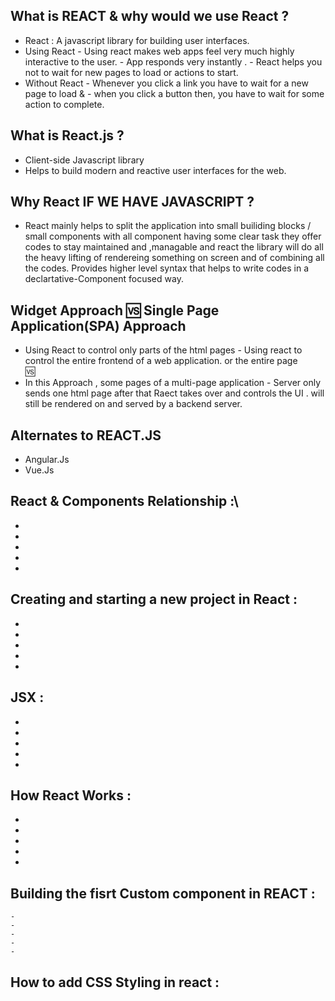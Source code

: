 ## What is REACT & why would  we use React ?
 - React : A javascript library for building user interfaces.
 - Using React   - Using  react makes  web apps feel very much highly interactive to the user.
                 - App responds very instantly .
                 - React helps you not to wait for new pages to load or actions to start.
 - Without React - Whenever you click a link you have to wait for a new page to load & 
                 - when you click a button then, you have to wait for some action to complete.

## What is React.js ?
  - Client-side Javascript library
  - Helps to build modern and reactive user interfaces for the web.
  
## Why React IF WE HAVE JAVASCRIPT ?
   - React mainly helps to  split the application  into small builiding blocks / small components with all component having some clear task they offer codes    to  stay maintained and ,managable and react the library will do all the heavy lifting of rendereing something on screen and of combining all the codes.
    Provides higher level syntax that helps to write codes in a declartative-Component focused way. 
   
  
  ##              Widget Approach                                     🆚                             Single Page Application(SPA) Approach 
  
  
  
   - Using React to  control only parts of the html pages                                 - Using react to control the entire frontend of a web application.
     or the entire page                                            
                                                                        🆚 
   -  In this Approach , some pages of a multi-page application                            - Server only sends one html page after that Raect 
     takes over and controls the UI .                                                        will still be rendered on and served by a backend server.
                                            
    
## Alternates to REACT.JS 
 - Angular.Js  
 -  Vue.Js

## React & Components Relationship :\\

  -
  -
  -
  -
  -
 
## Creating and starting a new project in React :

  -
  -
  -
  -
  -


## JSX :
  -
  -
  -
  -
  -
  


## How React Works : 
   -
   -
   -
   -
   -
   
## Building the fisrt Custom component in REACT :
    -
    -
    -
    -
    -

## How to add CSS Styling in  react :
